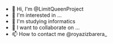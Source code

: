 - 👋 Hi, I'm @LimitQueenProject
- 👀 I'm interested in ...
- 🌱 I'm studying informatics
- 💞️ I want to collaborate on ...
- 📫 How to contact me @royazizbarera_

<!---
LimitQueenProject/LimitQueenProject is a special ✨ repository ✨ because `README.md` (this file) appears in your GitHub profile.
You can click the Preview link to see your changes.
--->
